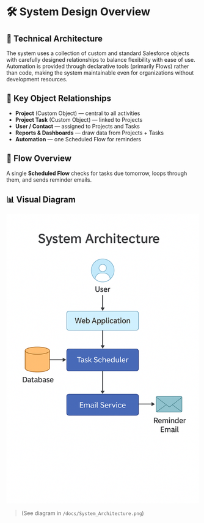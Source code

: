 # 🛠️ System Design Overview

## 📐 Technical Architecture

The system uses a collection of custom and standard Salesforce objects with carefully designed relationships to balance flexibility with ease of use. Automation is provided through declarative tools (primarily Flows) rather than code, making the system maintainable even for organizations without development resources.

## 🔗 Key Object Relationships

- **Project** (Custom Object) — central to all activities
- **Project Task** (Custom Object) — linked to Projects
- **User / Contact** — assigned to Projects and Tasks
- **Reports & Dashboards** — draw data from Projects + Tasks
- **Automation** — one Scheduled Flow for reminders

## 🔄 Flow Overview

A single **Scheduled Flow** checks for tasks due tomorrow, loops through them, and sends reminder emails.

## 📊 Visual Diagram

![System Architecture Diagram](System_Architecture.png)

> (See diagram in `/docs/System_Architecture.png`)
